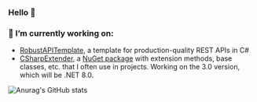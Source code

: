 ### Hello 👋

### 🔭 I’m currently working on:
- [RobustAPITemplate](https://github.com/ScottLilly/RobustApiTemplate), a template for production-quality REST APIs in C#
- [CSharpExtender](https://github.com/ScottLilly/CSharpExtender), a [NuGet package](https://www.nuget.org/packages/ScottLilly.CSharpExtender/) with extension methods, base classes, etc. that I often use in projects. Working on the 3.0 version, which will be .NET 8.0.

![Anurag's GitHub stats](https://github-readme-stats.vercel.app/api?username=ScottLilly&show_icons=true&theme=prussian)
